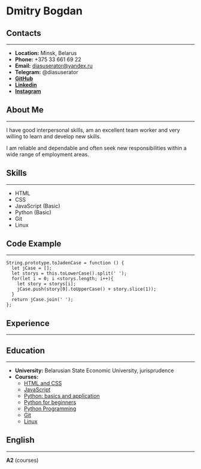 # **Dmitry Bogdan**
## Contacts
---
* **Location:** Minsk, Belarus
* **Phone:** +375 33 661 69 22
* **Email:** diasuserator@yandex.ru
* **Telegram:** @diasuserator
* [**GitHub**](https://github.com/diasuserator)
* [**Linkedin**](https://www.linkedin.com/in/dmitry-bogdan-6a18a5204/)
* [**Instagram**](https://www.instagram.com/diasuserator/)

## About Me
---
I have good interpersonal skills, am an excellent team worker and very willing to learn and develop new skills.

I am reliable and dependable and often seek new responsibilities within a wide range of employment areas.

## Skills
---
* HTML
* CSS
* JavaScript (Basic)
* Python (Basic)
* Git
* Linux

## Code Example
---
```
String.prototype.toJadenCase = function () {
  let jCase = [];
  let storys = this.toLowerCase().split(' ');
  for(let i = 0; i <storys.length; i++){
    let story = storys[i];
    jCase.push(story[0].toUpperCase() + story.slice(1));
  }
  return jCase.join(' ');
};
```
## Experience
---
## Education
---
* **University:** Belarusian State Economic University, jurisprudence
* **Courses:**
    * [HTML and CSS](https://stepik.org/cert/969041)
    * [JavaScript](https://stepik.org/cert/971158)
    * [Python: basics and application](https://stepik.org/cert/865218)
    * [Python for beginners](https://stepik.org/cert/898147)
    * [Python Programming](https://stepik.org/cert/487819)
    * [Git](https://stepik.org/cert/868698)
    * [Linux](https://stepik.org/cert/919309)

## English
---
**A2** (courses)